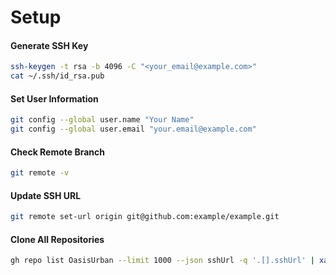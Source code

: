 # Setup

#### Generate SSH Key
```bash
ssh-keygen -t rsa -b 4096 -C "<your_email@example.com>"
cat ~/.ssh/id_rsa.pub
```
#### Set User Information
```bash
git config --global user.name "Your Name"
git config --global user.email "your.email@example.com"
```

#### Check Remote Branch
```bash
git remote -v
```

#### Update SSH URL
```bash
git remote set-url origin git@github.com:example/example.git

```

#### Clone All Repositories
```bash
gh repo list OasisUrban --limit 1000 --json sshUrl -q '.[].sshUrl' | xargs -n1 git clone
```
